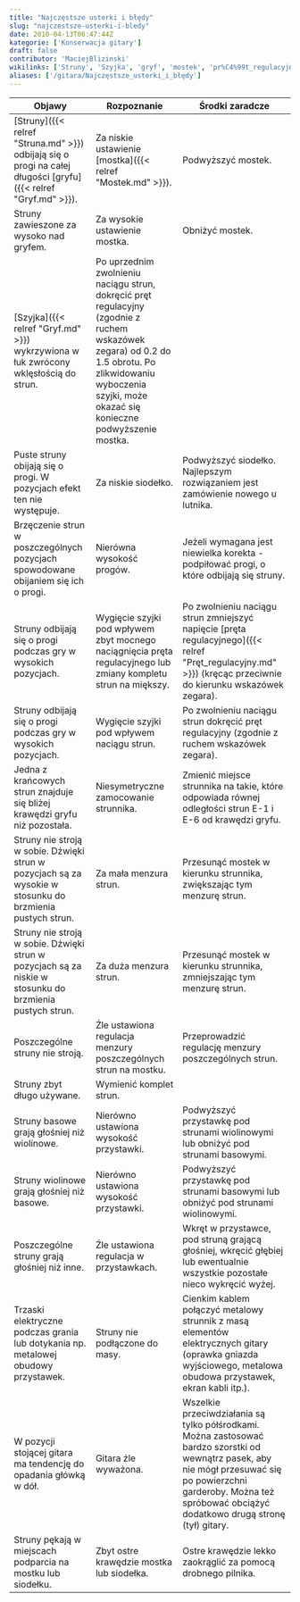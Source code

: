 ```yaml
---
title: "Najczęstsze usterki i błędy"
slug: "najczestsze-usterki-i-bledy"
date: 2010-04-13T06:47:44Z
kategorie: ['Konserwacja gitary']
draft: false
contributor: 'MaciejBlizinski'
wikilinks: ['Struny', 'Szyjka', 'gryf', 'mostek', 'pr%C4%99t_regulacyjny']
aliases: ['/gitara/Najczęstsze_usterki_i_błędy']
---
```

| Objawy                                                                                                    | Rozpoznanie                                                                                                                                                                                                   | Środki zaradcze                                                                                                                                                                                                            |
| --------------------------------------------------------------------------------------------------------- | ------------------------------------------------------------------------------------------------------------------------------------------------------------------------------------------------------------- | -------------------------------------------------------------------------------------------------------------------------------------------------------------------------------------------------------------------------- |
| [Struny]({{< relref "Struna.md" >}}) odbijają się o progi na całej długości [gryfu]({{< relref "Gryf.md" >}}).              | Za niskie ustawienie [mostka]({{< relref "Mostek.md" >}}).                                                                                                                                                             | Podwyższyć mostek.                                                                                                                                                                                                         |
| Struny zawieszone za wysoko nad gryfem.                                                                   | Za wysokie ustawienie mostka.                                                                                                                                                                                 | Obniżyć mostek.                                                                                                                                                                                                            |
| [Szyjka]({{< relref "Gryf.md" >}}) wykrzywiona w łuk zwrócony wklęsłością do strun.                              | Po uprzednim zwolnieniu naciągu strun, dokręcić pręt regulacyjny (zgodnie z ruchem wskazówek zegara) od 0.2 do 1.5 obrotu. Po zlikwidowaniu wyboczenia szyjki, może okazać się konieczne podwyższenie mostka. |                                                                                                                                                                                                                            |
| Puste struny obijają się o progi. W pozycjach efekt ten nie występuje.                                    | Za niskie siodełko.                                                                                                                                                                                           | Podwyższyć siodełko. Najlepszym rozwiązaniem jest zamówienie nowego u lutnika.                                                                                                                                             |
| Brzęczenie strun w poszczególnych pozycjach spowodowane obijaniem się ich o progi.                        | Nierówna wysokość progów.                                                                                                                                                                                     | Jeżeli wymagana jest niewielka korekta - podpiłować progi, o które odbijają się struny.                                                                                                                                    |
| Struny odbijają się o progi podczas gry w wysokich pozycjach.                                             | Wygięcie szyjki pod wpływem zbyt mocnego naciągnięcia pręta regulacyjnego lub zmiany kompletu strun na miększy.                                                                                               | Po zwolnieniu naciągu strun zmniejszyć napięcie [pręta regulacyjnego]({{< relref "Pręt_regulacyjny.md" >}}) (kręcąc przeciwnie do kierunku wskazówek zegara).                                                                       |
| Struny odbijają się o progi podczas gry w wysokich pozycjach.                                             | Wygięcie szyjki pod wpływem naciągu strun.                                                                                                                                                                    | Po zwolnieniu naciągu strun dokręcić pręt regulacyjny (zgodnie z ruchem wskazówek zegara).                                                                                                                                 |
| Jedna z krańcowych strun znajduje się bliżej krawędzi gryfu niż pozostała.                                | Niesymetryczne zamocowanie strunnika.                                                                                                                                                                         | Zmienić miejsce strunnika na takie, które odpowiada równej odległości strun E-1 i E-6 od krawędzi gryfu.                                                                                                                   |
| Struny nie stroją w sobie. Dźwięki strun w pozycjach są za wysokie w stosunku do brzmienia pustych strun. | Za mała menzura strun.                                                                                                                                                                                        | Przesunąć mostek w kierunku strunnika, zwiększając tym menzurę strun.                                                                                                                                                      |
| Struny nie stroją w sobie. Dźwięki strun w pozycjach są za niskie w stosunku do brzmienia pustych strun.  | Za duża menzura strun.                                                                                                                                                                                        | Przesunąć mostek w kierunku strunnika, zmniejszając tym menzurę strun.                                                                                                                                                     |
| Poszczególne struny nie stroją.                                                                           | Źle ustawiona regulacja menzury poszczególnych strun na mostku.                                                                                                                                               | Przeprowadzić regulację menzury poszczególnych strun.                                                                                                                                                                      |
| Struny zbyt długo używane.                                                                                | Wymienić komplet strun.                                                                                                                                                                                       |                                                                                                                                                                                                                            |
| Struny basowe grają głośniej niż wiolinowe.                                                               | Nierówno ustawiona wysokość przystawki.                                                                                                                                                                       | Podwyższyć przystawkę pod strunami wiolinowymi lub obniżyć pod strunami basowymi.                                                                                                                                          |
| Struny wiolinowe grają głośniej niż basowe.                                                               | Nierówno ustawiona wysokość przystawki.                                                                                                                                                                       | Podwyższyć przystawkę pod strunami basowymi lub obniżyć pod strunami wiolinowymi.                                                                                                                                          |
| Poszczególne struny grają głośniej niż inne.                                                              | Źle ustawiona regulacja w przystawkach.                                                                                                                                                                       | Wkręt w przystawce, pod struną grającą głośniej, wkręcić głębiej lub ewentualnie wszystkie pozostałe nieco wykręcić wyżej.                                                                                                 |
| Trzaski elektryczne podczas grania lub dotykania np. metalowej obudowy przystawek.                        | Struny nie podłączone do masy.                                                                                                                                                                                | Cienkim kablem połączyć metalowy strunnik z masą elementów elektrycznych gitary (oprawka gniazda wyjściowego, metalowa obudowa przystawek, ekran kabli itp.).                                                              |
| W pozycji stojącej gitara ma tendencję do opadania główką w dół.                                          | Gitara źle wyważona.                                                                                                                                                                                          | Wszelkie przeciwdziałania są tylko półśrodkami. Można zastosować bardzo szorstki od wewnątrz pasek, aby nie mógł przesuwać się po powierzchni garderoby. Można też spróbować obciążyć dodatkowo drugą stronę (tył) gitary. |
| Struny pękają w miejscach podparcia na mostku lub siodełku.                                               | Zbyt ostre krawędzie mostka lub siodełka.                                                                                                                                                                     | Ostre krawędzie lekko zaokrąglić za pomocą drobnego pilnika.                                                                                                                                                               |

